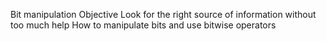 Bit manipulation
Objective
Look for the right source of information without too much help How to manipulate bits and use bitwise operators
